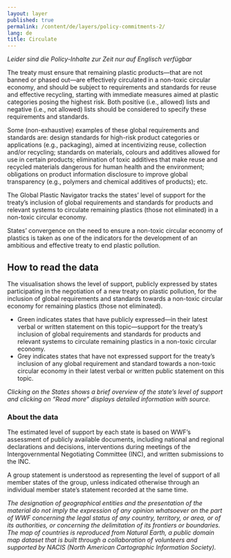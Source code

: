 ```yaml
---
layout: layer
published: true
permalink: /content/de/layers/policy-commitments-2/
lang: de
title: Circulate
---
```


_Leider sind die Policy-Inhalte zur Zeit nur auf Englisch verfügbar_

The treaty must ensure that remaining plastic products—that are not banned or phased out—are effectively circulated in a non-toxic circular economy, and should be subject to requirements and standards for reuse and effective recycling, starting with immediate measures aimed at plastic categories posing the highest risk. Both positive (i.e., allowed) lists and negative (i.e., not allowed) lists should be considered to specify these requirements and standards.

Some (non-exhaustive) examples of these global requirements and standards are: design standards for high-risk product categories or applications (e.g., packaging), aimed at incentivizing reuse, collection and/or recycling; standards on materials, colours and additives allowed for use in certain products; elimination of toxic additives that make reuse and recycled materials dangerous for human health and the environment; obligations on product information disclosure to improve global transparency (e.g., polymers and chemical additives of products); etc.

The Global Plastic Navigator tracks the states’ level of support for the treaty’s inclusion of global requirements and standards for products and relevant systems to circulate remaining plastics  (those not eliminated) in a non-toxic circular economy.

States’ convergence on the need to ensure a non-toxic circular economy of plastics is taken as one of the indicators for the development of an ambitious and effective treaty to end plastic pollution.


## How to read the data

The visualisation shows the level of support, publicly expressed by states participating in the negotiation of a new treaty on plastic pollution, for the inclusion of global requirements and standards towards a non-toxic circular economy for remaining plastics (those not eliminated).

* Green indicates states that have publicly expressed—in their latest verbal or written statement on this topic—support for the treaty’s inclusion of global requirements and standards for products and relevant systems to circulate remaining plastics in a non-toxic circular economy.
* Grey indicates states that have not expressed support for the treaty’s inclusion of any global requirement and standard towards a non-toxic circular economy in their latest verbal or written public statement on this topic.

_Clicking on the States shows a brief overview of the state’s level of support and clicking on “Read more” displays detailed information with source._

### About the data

The estimated level of support by each state is based on WWF’s assessment of publicly available documents, including national and regional declarations and decisions, interventions during meetings of the Intergovernmental Negotiating Committee (INC), and written submissions to the INC.

A group statement is understood as representing the level of support of all member states of the group, unless indicated otherwise through an individual member state’s statement recorded at the same time.

_The designation of geographical entities and the presentation of the material do not imply the expression of any opinion whatsoever on the part of WWF concerning the legal status of any country, territory, or area, or of its authorities, or concerning the delimitation of its frontiers or boundaries. The map of countries is reproduced from Natural Earth, a public domain map dataset that is built through a collaboration of volunteers and supported by NACIS (North American Cartographic Information Society)._

